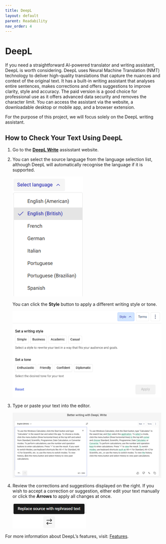 ```yaml
---
title: DeepL
layout: default
parent: Readability
nav_order: 4
---
```


# DeepL

If you need a straightforward AI-powered translator and writing assistant, DeepL is worth considering. DeepL uses Neural Machine Translation (NMT) technology to deliver high-quality translations that capture the nuances and context of the original text. It has a built-in writing assistant that analyses entire sentences, makes corrections and offers suggestions to improve clarity, style and accuracy. The paid version is a good choice for professional use as it offers advanced data security and removes the character limit. You can access the assistant via the website, a downloadable desktop or mobile app, and a browser extension.

For the purpose of this project, we will focus solely on the DeepL writing assistant.

## How to Check Your Text Using DeepL

1. Go to the [**DeepL Write**](https://www.deepl.com/en/write) assisstant website.
2. You can select the source language from the language selection list, although DeepL will automatically recognise the language if it is supported.
   
   [![deepllang](../images/deepllang.png "A dropdown menu labeled Select language displays options including English (American), English (British) (selected), French, German, Italian, Portuguese, Portuguese (Brazilian), and Spanish.")](../images/deepllang.png)

   You can click the **Style** button to apply a different writing style or tone.

   [![deeplstyle](../images/deeplstyle.png "A user interface with options to set a writing style (Simple, Business, Academic, Casual) and a tone (Enthusiastic, Friendly, Confident, Diplomatic), plus buttons for Reset and a disabled Apply button.")](../images/deeplstyle.png)

3. Type or paste your text into the editor.

   [![deepmain](../images/deeplmain.png "A screenshot of DeepL Write comparing original and improved text. The right side highlights changes with green text and strikethroughs, showing edits for clarity and added details on using Windows Calculator functions.")](../images/deeplmain.png)

4. Review the corrections and suggestions displayed on the right. If you wish to accept a correction or suggestion, either edit your text manually or click the **Arrows** to apply all changes at once.

   [![deeplarrows](../images/deeplarrows.png "A black banner with the text Replace source with rephrased text above a white button showing two arrows pointing in opposite directions.")](../images/deeplarrows.png)

For more information about DeepL’s features, visit: [Features](https://support.deepl.com/hc/en-us/categories/360002992680-Features).
